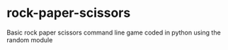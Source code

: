 # rock-paper-scissors

Basic rock paper scissors command line game coded in python using the random module
